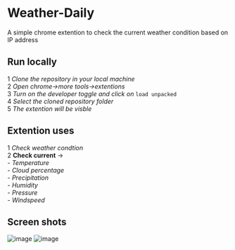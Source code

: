 # Weather-Daily
A simple chrome extention to check the current weather condition based on IP address
## Run locally
1 *Clone the repository in your local machine*</br>
2 *Open chrome->more tools->extentions*</br>
3 *Turn on the developer toggle and click on* ```load unpacked```</br>
4 *Select the cloned repository folder*</br>
5 *The extention will be visble*</br>
## Extention uses
1 *Check weather condtion*</br>
2 **Check current** -></br>
               - *Temperature*</br>
               - *Cloud percentage*</br>
               - *Precipitation*</br>
               - *Humidity*</br>
               - *Pressure*</br>
               - *Windspeed*</br> 

## Screen shots
![image](https://user-images.githubusercontent.com/68546999/162268617-be439140-e116-4f7f-ad33-b7f2464adaca.png)
![image](https://user-images.githubusercontent.com/68546999/162268744-74650a5f-c6f6-472a-afaf-1f25c5d72934.png)
